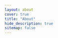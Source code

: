 ```yaml
---
layout: about
cover: true
title: "About"
hide_description: true
sitemap: false
---
```


<!--author-->
